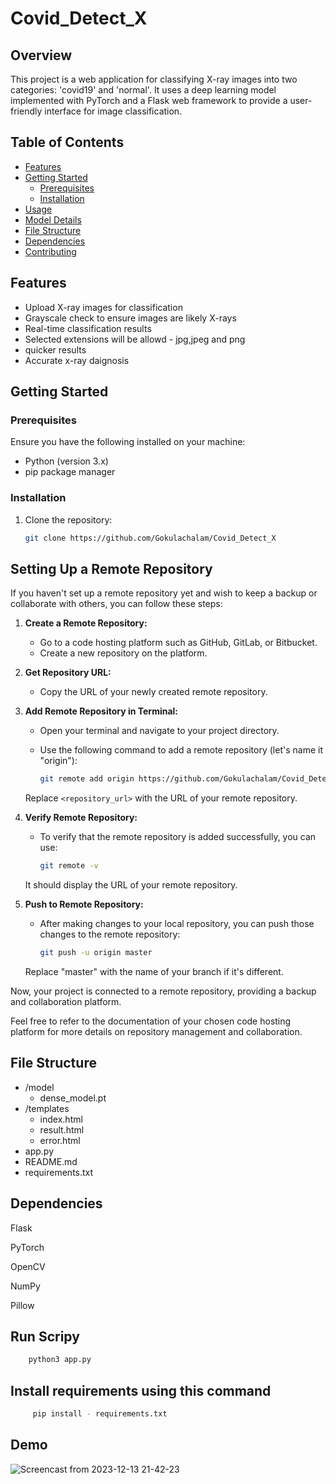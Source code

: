 # Covid_Detect_X


## Overview

This project is a web application for classifying X-ray images into two categories: 'covid19' and 'normal'. It uses a deep learning model implemented with PyTorch and a Flask web framework to provide a user-friendly interface for image classification.

## Table of Contents

- [Features](#features)
- [Getting Started](#getting-started)
  - [Prerequisites](#prerequisites)
  - [Installation](#installation)
- [Usage](#usage)
- [Model Details](#model-details)
- [File Structure](#file-structure)
- [Dependencies](#dependencies)
- [Contributing](#contributing)

## Features

- Upload X-ray images for classification
- Grayscale check to ensure images are likely X-rays
- Real-time classification results
- Selected extensions will be allowd - jpg,jpeg and png
- quicker results
- Accurate x-ray daignosis

## Getting Started

### Prerequisites

Ensure you have the following installed on your machine:

- Python (version 3.x)
- pip package manager

### Installation

1. Clone the repository:

   ```bash
   git clone https://github.com/Gokulachalam/Covid_Detect_X


## Setting Up a Remote Repository 

If you haven't set up a remote repository yet and wish to keep a backup or collaborate with others, you can follow these steps:

1. **Create a Remote Repository:**
   - Go to a code hosting platform such as GitHub, GitLab, or Bitbucket.
   - Create a new repository on the platform.

2. **Get Repository URL:**
   - Copy the URL of your newly created remote repository.

3. **Add Remote Repository in Terminal:**
   - Open your terminal and navigate to your project directory.
   - Use the following command to add a remote repository (let's name it "origin"):

     ```bash
     git remote add origin https://github.com/Gokulachalam/Covid_Detect_X
     ```

   Replace `<repository_url>` with the URL of your remote repository.

4. **Verify Remote Repository:**
   - To verify that the remote repository is added successfully, you can use:

     ```bash
     git remote -v
     ```

   It should display the URL of your remote repository.

5. **Push to Remote Repository:**
   - After making changes to your local repository, you can push those changes to the remote repository:

     ```bash
     git push -u origin master
     ```

   Replace "master" with the name of your branch if it's different.

Now, your project is connected to a remote repository, providing a backup and collaboration platform.

Feel free to refer to the documentation of your chosen code hosting platform for more details on repository management and collaboration.



## File Structure

- /model
  - dense_model.pt
- /templates
  - index.html
  - result.html
  - error.html
- app.py
- README.md
- requirements.txt






## Dependencies
Flask

PyTorch

OpenCV

NumPy

Pillow

## Run Scripy

```bash
    python3 app.py
```


## Install requirements using this command

```bash
     pip install - requirements.txt
```

## Demo
![Screencast from 2023-12-13 21-42-23](https://github.com/Gokulachalam/Covid_Detect_X/assets/89055461/f9579cce-a347-4127-919c-a7a5ff211548)




